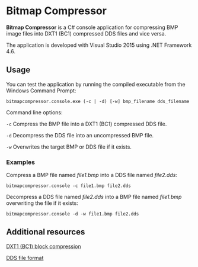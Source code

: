 # Bitmap Compressor
**Bitmap Compressor** is a C# console application for compressing BMP image files into DXT1 (BC1) compressed DDS files and vice versa.

The application is developed with Visual Studio 2015 using .NET Framework 4.6.

## Usage
You can test the application by running the compiled executable from the Windows Command Prompt:

    bitmapcompressor.console.exe (-c | -d) [-w] bmp_filename dds_filename

Command line options:
  
`-c` Compress the BMP file into a DXT1 (BC1) compressed DDS file.

`-d` Decompress the DDS file into an uncompressed BMP file.

`-w` Overwrites the target BMP or DDS file if it exists.

### Examples
Compress a BMP file named *file1.bmp* into a DDS file named *file2.dds*:

    bitmapcompressor.console -c file1.bmp file2.dds

Decompress a DDS file named *file2.dds* into a BMP file named *file1.bmp* overwriting the file if it exists:

    bitmapcompressor.console -d -w file1.bmp file2.dds

## Additional resources

[DXT1 (BC1) block compression](http://msdn.microsoft.com/en-us/library/bb694531(v=VS.85).aspx)

[DDS file format](http://msdn.microsoft.com/en-us/library/bb943990(v=VS.85).aspx)
